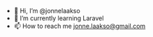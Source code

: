 - 👋 Hi, I’m @jonnelaakso
- 🌱 I’m currently learning Laravel
- 📫 How to reach me jonne.laakso@gmail.com

<!---
jonnelaakso/jonnelaakso is a ✨ special ✨ repository because its `README.md` (this file) appears on your GitHub profile.
You can click the Preview link to take a look at your changes.
--->

